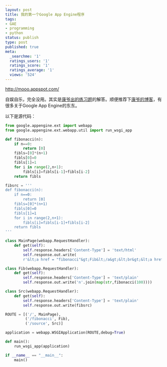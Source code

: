 ```yaml
---
layout: post
title: 我的第一个Google App Engine程序
tags:
- GAE
- programming
- python
status: publish
type: post
published: true
meta:
  _searchme: '1'
  ratings_users: '1'
  ratings_score: '1'
  ratings_average: '1'
  views: '524'
---
```

<a href="http://mooo.appspot.com/" target="_blank">http://mooo.appspot.com/</a>

自娱自乐，完全没用。其实是<a href="http://www.kangye.org/gae-hello-world-3/#comment-12472" target="_blank">康爷出的练习题</a>的解答。顺便推荐下<a href="http://www.kangye.org/" target="_blank">康爷的博客</a>，有很多关于Google App Engine的东东。

以下是源代码：

```python
from google.appengine.ext import webapp
from google.appengine.ext.webapp.util import run_wsgi_app

def fibonacci(n):
    if n==0:
        return [0]
    fibls=[0]*(n+1)
    fibls[0]=0
    fibls[1]=1
    for i in range(2,n+1):
        fibls[i]=fibls[i-1]+fibls[i-2]
    return fibls

fibsrc = '''
def fibonacci(n):
    if n==0:
        return [0]
    fibls=[0]*(n+1)
    fibls[0]=0
    fibls[1]=1
    for i in range(2,n+1):
        fibls[i]=fibls[i-1]+fibls[i-2]
    return fibls
'''

class MainPage(webapp.RequestHandler):
    def get(self):
        self.response.headers['Content-Type'] = 'text/html'
        self.response.out.write(
        r'&lt;a href = "fibonacci"&gt;Fib&lt;/a&gt;&lt;br&gt;&lt;a href = "source"&gt;Src&lt;/a&gt;')

class Fib(webapp.RequestHandler):
    def get(self):
        self.response.headers['Content-Type'] = 'text/plain'
        self.response.out.write('n'.join(map(str,fibonacci(100))))

class Src(webapp.RequestHandler):
    def get(self):
        self.response.headers['Content-Type'] = 'text/plain'
        self.response.out.write(fibsrc)

ROUTE = [('/', MainPage),
         ('/fibonacci', Fib),
         ('/source', Src)]

application = webapp.WSGIApplication(ROUTE,debug=True)

def main():
    run_wsgi_app(application)

if __name__ == "__main__":
    main()
```
